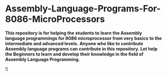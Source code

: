 # Assembly-Language-Programs-For-8086-MicroProcessors
**This repository is for helping the students to** **learn** **the Assembly language programmings for 8086 microprocessor from very basics** **to the intermediate and advanced levels.**
**Anyone who like to contribute Assembly language programs can contribute in this repository.**
**Let help the Beginners to learn and develop their knowledge in the field of Assembly Language Programming.**

![
